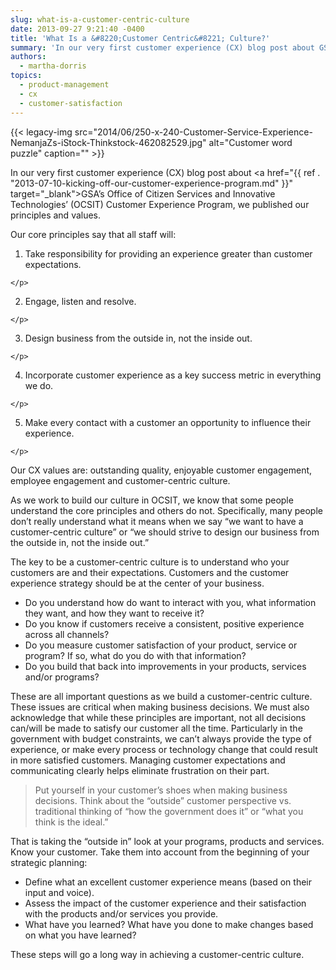 ```yaml
---
slug: what-is-a-customer-centric-culture
date: 2013-09-27 9:21:40 -0400
title: 'What Is a &#8220;Customer Centric&#8221; Culture?'
summary: 'In our very first customer experience (CX) blog post about GSA’s Office of Citizen Services and Innovative Technologies’ (OCSIT) Customer Experience Program, we published our principles and values. Our core principles say that all staff will: Take responsibility for providing an experience greater than customer expectations. Engage, listen and resolve. Design business from the outside'
authors:
  - martha-dorris
topics:
  - product-management
  - cx
  - customer-satisfaction
---
```


{{< legacy-img src="2014/06/250-x-240-Customer-Service-Experience-NemanjaZs-iStock-Thinkstock-462082529.jpg" alt="Customer word puzzle" caption="" >}} 

In our very first customer experience (CX) blog post about <a href="{{ ref . "2013-07-10-kicking-off-our-customer-experience-program.md" }}" target="_blank">GSA’s Office of Citizen Services and Innovative Technologies’ (OCSIT) Customer Experience Program</a>, we published our principles and values.

Our core principles say that all staff will:

  1. <p dir="ltr">
      Take responsibility for providing an experience greater than customer expectations.
    </p>

  2. <p dir="ltr">
      Engage, listen and resolve.
    </p>

  3. <p dir="ltr">
      Design business from the outside in, not the inside out.
    </p>

  4. <p dir="ltr">
      Incorporate customer experience  as a key success metric in everything we do.
    </p>

  5. <p dir="ltr">
      Make every contact with a customer an opportunity to influence their experience.
    </p>

Our CX values are: outstanding quality, enjoyable customer engagement, employee engagement and customer-centric culture.

As we work to build our culture in OCSIT, we know that some people understand the core principles and others do not. Specifically, many people don’t really understand what it means when we say “we want to have a customer-centric culture” or “we should strive to design our business from the outside in, not the inside out.”

The key to be a customer-centric culture is to understand who your customers are and their expectations. Customers and the customer experience strategy should be at the center of your business.

  * Do you understand  how do  want to interact with you, what information they want, and how they want to receive it?
  * Do you know if customers receive a consistent, positive experience across all channels?
  * Do you measure customer satisfaction of your product, service or program? If so, what do you do with that information?
  * Do you build that back into improvements in your products, services and/or programs?

These are all important questions as we build a customer-centric culture. These issues are critical when making business decisions. We must also acknowledge that while these principles are important, not all decisions can/will be made to satisfy our customer all the time. Particularly in the government with budget constraints, we can’t always provide the type of experience, or make every process or technology change that could result in more satisfied customers. Managing customer expectations and communicating clearly helps eliminate frustration on their part.

> Put yourself in your customer’s shoes when making business decisions. Think about the “outside” customer perspective vs. traditional thinking of “how the government does it” or “what you think is the ideal.”

That is taking the “outside in” look at your programs, products and services. Know your customer. Take them into account from the beginning of your strategic planning:

  * Define what an excellent customer experience means (based on their input and voice).
  * Assess the impact of the customer experience and their satisfaction with the products and/or services you provide.
  * What have you learned?  What have you done to make changes based on what you have learned?

These steps will go a long way in achieving a customer-centric culture.